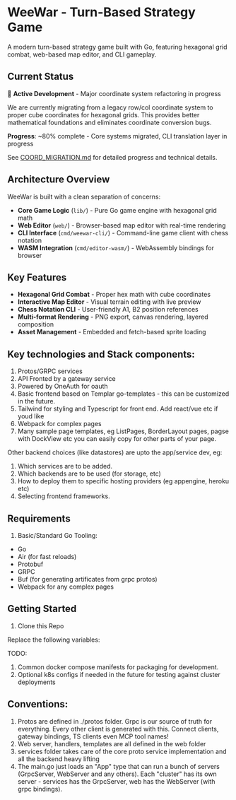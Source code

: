 # WeeWar - Turn-Based Strategy Game

A modern turn-based strategy game built with Go, featuring hexagonal grid combat, web-based map editor, and CLI gameplay.

## Current Status

🚧 **Active Development** - Major coordinate system refactoring in progress

We are currently migrating from a legacy row/col coordinate system to proper cube coordinates for hexagonal grids. This provides better mathematical foundations and eliminates coordinate conversion bugs.

**Progress**: ~80% complete - Core systems migrated, CLI translation layer in progress

See [COORD_MIGRATION.md](COORD_MIGRATION.md) for detailed progress and technical details.

## Architecture Overview

WeeWar is built with a clean separation of concerns:

- **Core Game Logic** (`lib/`) - Pure Go game engine with hexagonal grid math
- **Web Editor** (`web/`) - Browser-based map editor with real-time rendering
- **CLI Interface** (`cmd/weewar-cli/`) - Command-line game client with chess notation
- **WASM Integration** (`cmd/editor-wasm/`) - WebAssembly bindings for browser

## Key Features

- **Hexagonal Grid Combat** - Proper hex math with cube coordinates
- **Interactive Map Editor** - Visual terrain editing with live preview
- **Chess Notation CLI** - User-friendly A1, B2 position references
- **Multi-format Rendering** - PNG export, canvas rendering, layered composition
- **Asset Management** - Embedded and fetch-based sprite loading

## Key technologies and Stack components:

1. Protos/GRPC services
2. API Fronted by a gateway service
3. Powered by OneAuth for oauth
4. Basic frontend based on Templar go-templates - this can be customized in the future.
5. Tailwind for styling and Typescript for front end.  Add react/vue etc if youd like
6. Webpack for complex pages
7. Many sample page templates, eg ListPages, BorderLayout pages, pagse with DockView etc you can easily copy for other
   parts of your page.

Other backend choices (like datastores) are upto the app/service dev, eg:

1. Which services are to be added.
2. Which backends are to be used (for storage, etc)
3. How to deploy them to specific hosting providers (eg appengine, heroku etc)
4. Selecting frontend frameworks.

## Requirements

1. Basic/Standard Go Tooling:

* Go
* Air (for fast reloads)
* Protobuf
* GRPC
* Buf (for generating artificates from grpc protos)
* Webpack for any complex pages

## Getting Started

1. Clone this Repo

Replace the following variables:

TODO:
1. Common docker compose manifests for packaging for development.
2. Optional k8s configs if needed in the future for testing against cluster deployments

## Conventions:

1. Protos are defined in ./protos folder.  Grpc is our source of truth for everything.  Every other client is generated
   with this.   Connect clients, gateway bindings, TS clients even MCP tool names!
2. Web server, handlers, templates are all defined in the web folder
3. services folder takes care of the core proto service implementation and all the backend heavy lifting
4. The main.go just loads an "App" type that can run a bunch of servers (GrpcServer, WebServer and any others).  Each
   "cluster" has its own server - services has the GrpcServer, web has the WebServer (with grpc bindings).
